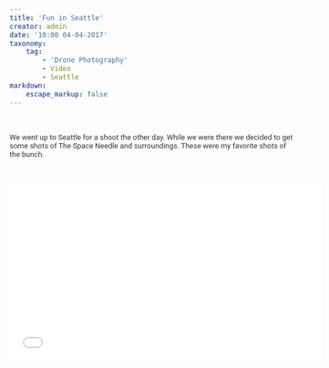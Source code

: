 ```yaml
---
title: 'Fun in Seattle'
creator: admin
date: '10:00 04-04-2017'
taxonomy:
    tag:
        - 'Drone Photography'
        - Video
        - Seattle
markdown:
    escape_markup: false
---
```


<p><br></p><p><span style='color: rgb(51, 51, 51); font-family: "YouTube Noto", Roboto, arial, sans-serif; font-size: 13px; text-align: start; background-color: rgb(255, 255, 255);'>We went up to Seattle for a shoot the other day. While we were there we decided to get some shots of The Space Needle and surroundings. These were my favorite shots of the bunch.</span></p><p><br></p><p><span class="fr-video fr-fvc fr-dvb fr-draggable" contenteditable="false" draggable="true"><iframe src="//www.youtube.com/embed/zE9nBYNAKFQ?wmode=opaque" frameborder="0" allowfullscreen="" style="width: 547px; height: 309px;"></iframe></span></p><p><br></p>